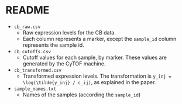 # README

- `cb_raw.csv`
    - Raw expression levels for the CB data.
    - Each column represents a marker, except the `sample_id` column
      represents the sample id.
- `cb_cutoffs.csv`
    - Cutoff values for each sample, by marker. These values
      are generated by the CyTOF machine.
- `cb_transformed.csv`
    - Transformed expression levels. The transformation is
      `y_inj = \log(\tilde{y_inj} / c_ij)`, as explained in the paper.
- `sample_names.txt`
    - Names of the samples (according the `sample_id`)
